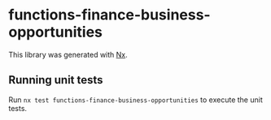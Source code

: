 # functions-finance-business-opportunities

This library was generated with [Nx](https://nx.dev).

## Running unit tests

Run `nx test functions-finance-business-opportunities` to execute the unit tests.
